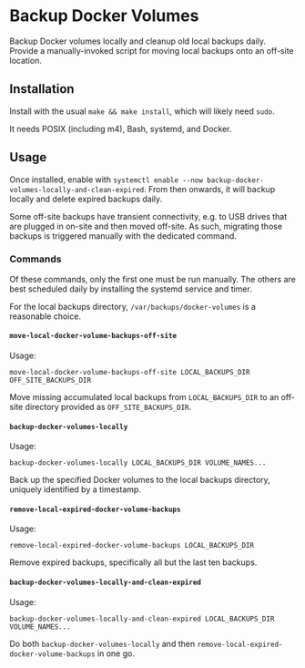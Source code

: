 # Backup Docker Volumes

Backup Docker volumes locally and cleanup old local backups daily. Provide a
manually-invoked script for moving local backups onto an off-site location.

## Installation

Install with the usual `make && make install`, which will likely need `sudo`.

It needs POSIX (including m4), Bash, systemd, and Docker.

## Usage

Once installed, enable with `systemctl enable --now
backup-docker-volumes-locally-and-clean-expired`. From then onwards, it will
backup locally and delete expired backups daily.

Some off-site backups have transient connectivity, e.g. to USB drives that are
plugged in on-site and then moved off-site. As such, migrating those backups is
triggered manually with the dedicated command.

### Commands

Of these commands, only the first one must be run manually. The others are best
scheduled daily by installing the systemd service and timer.

For the local backups directory, `/var/backups/docker-volumes` is a reasonable
choice.

#### `move-local-docker-volume-backups-off-site`

Usage:

```
move-local-docker-volume-backups-off-site LOCAL_BACKUPS_DIR OFF_SITE_BACKUPS_DIR
```

Move missing accumulated local backups from `LOCAL_BACKUPS_DIR` to an off-site
directory provided as `OFF_SITE_BACKUPS_DIR`.

#### `backup-docker-volumes-locally`

Usage:

```
backup-docker-volumes-locally LOCAL_BACKUPS_DIR VOLUME_NAMES...
```

Back up the specified Docker volumes to the local backups directory, uniquely
identified by a timestamp.

#### `remove-local-expired-docker-volume-backups`

Usage:

```
remove-local-expired-docker-volume-backups LOCAL_BACKUPS_DIR
```

Remove expired backups, specifically all but the last ten backups.

#### `backup-docker-volumes-locally-and-clean-expired`

Usage:

```
backup-docker-volumes-locally-and-clean-expired LOCAL_BACKUPS_DIR VOLUME_NAMES...
```

Do both `backup-docker-volumes-locally` and then
`remove-local-expired-docker-volume-backups` in one go.

